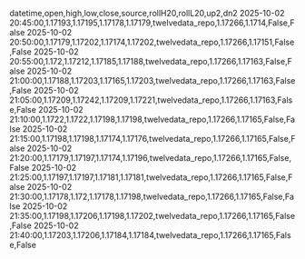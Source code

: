 datetime,open,high,low,close,source,rollH20,rollL20,up2,dn2
2025-10-02 20:45:00,1.17193,1.17195,1.17178,1.17179,twelvedata_repo,1.17266,1.1714,False,False
2025-10-02 20:50:00,1.17179,1.17202,1.17174,1.17202,twelvedata_repo,1.17266,1.17151,False,False
2025-10-02 20:55:00,1.172,1.17212,1.17185,1.17188,twelvedata_repo,1.17266,1.17163,False,False
2025-10-02 21:00:00,1.17188,1.17203,1.17165,1.17203,twelvedata_repo,1.17266,1.17163,False,False
2025-10-02 21:05:00,1.17209,1.17242,1.17209,1.17221,twelvedata_repo,1.17266,1.17163,False,False
2025-10-02 21:10:00,1.1722,1.1722,1.17198,1.17198,twelvedata_repo,1.17266,1.17165,False,False
2025-10-02 21:15:00,1.17198,1.17198,1.17174,1.17176,twelvedata_repo,1.17266,1.17165,False,False
2025-10-02 21:20:00,1.17179,1.17197,1.17174,1.17196,twelvedata_repo,1.17266,1.17165,False,False
2025-10-02 21:25:00,1.17197,1.17197,1.17181,1.17181,twelvedata_repo,1.17266,1.17165,False,False
2025-10-02 21:30:00,1.17178,1.172,1.17178,1.17198,twelvedata_repo,1.17266,1.17165,False,False
2025-10-02 21:35:00,1.17198,1.17206,1.17198,1.17202,twelvedata_repo,1.17266,1.17165,False,False
2025-10-02 21:40:00,1.17203,1.17206,1.17184,1.17184,twelvedata_repo,1.17266,1.17165,False,False
